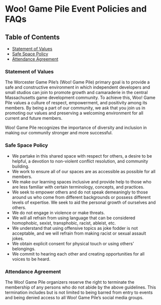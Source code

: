# Woo! Game Pile Event Policies and FAQs

## Table of Contents
+ [Statement of Values](#values)
+ [Safe Space Policy](#safe-space)
+ [Attendance Agreement](#agreement)

### <a name="values"></a>Statement of Values
The Worcester Game Pile’s (Woo! Game Pile) primary goal is to provide a safe and constructive environment in which independent developers and small studios can join to promote growth and camaraderie in the central Massachusetts game development community. To achieve this, Woo! Game Pile values a culture of respect, empowerment, and positivity among its members. By being a part of our community, we ask that you join us in promoting our values and preserving a welcoming environment for all current and future members.

Woo! Game Pile recognizes the importance of diversity and inclusion in making our community stronger and more successful.

### <a name="safe-space"></a>Safe Space Policy

+ We partake in this shared space with respect for others, a desire to be helpful, a devotion to non-violent conflict resolution, and community building.
+ We work to ensure all of our spaces are as accessible as possible for all members.
+ We make our learning spaces inclusive and provide help to those who are less familiar with certain terminology, concepts, and practices.
+ We seek to empower others and do not speak demeaningly to those around us who come from different backgrounds or possess different levels of expertise. We seek to aid the personal growth of ourselves and others.
+ We do not engage in violence or make threats.
+ We will all refrain from using language that can be considered homophobic, sexist, transphobic, racist, ableist, etc.
+ We understand that using offensive topics as joke fodder is not acceptable, and we will refrain from making racist or sexual assault jokes.
+ We obtain explicit consent for physical touch or using others’ belongings.
+ We commit to hearing each other and creating opportunities for all voices to be heard.

### <a name="agreement"></a>Attendance Agreement
The Woo! Game Pile organizers reserve the right to terminate the membership of any persons who do not abide by the above guidelines. This termination includes but is not limited to being barred from entry to events and being denied access to all Woo! Game Pile’s social media groups.
